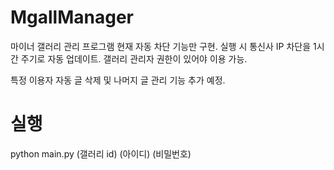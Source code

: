# MgallManager

마이너 갤러리 관리 프로그램
현재 자동 차단 기능만 구현.
실행 시 통신사 IP 차단을 1시간 주기로 자동 업데이트.
갤러리 관리자 권한이 있어야 이용 가능.

특정 이용자 자동 글 삭제 및 나머지 글 관리 기능 추가 예정.


# 실행
python main.py (갤러리 id) (아이디) (비밀번호)
